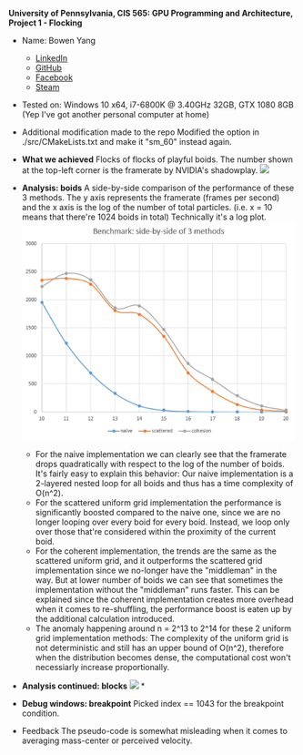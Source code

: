 **University of Pennsylvania, CIS 565: GPU Programming and Architecture,
Project 1 - Flocking**

* Name: Bowen Yang
  * [LinkedIn](https://www.linkedin.com/in/%E5%8D%9A%E6%96%87-%E6%9D%A8-83bba6148)
  * [GitHub](https://github.com/Grillnov)
  * [Facebook](https://www.facebook.com/yang.bowen.7399)
  * [Steam](https://steamcommunity.com/id/grillnov)
* Tested on: Windows 10 x64, i7-6800K @ 3.40GHz 32GB, GTX 1080 8GB (Yep I've got another personal computer at home)

* Additional modification made to the repo
  Modified the option in ./src/CMakeLists.txt and make it "sm_60" instead again.

* **What we achieved**
Flocks of flocks of playful boids. The number shown at the top-left corner is the framerate by NVIDIA's shadowplay.
  ![](images/showcase.gif)
  
* **Analysis: boids**
A side-by-side comparison of the performance of these 3 methods. The y axis represents the framerate (frames per second) and the x axis is the log of the number of total particles. (i.e. x = 10 means that there're 1024 boids in total) Technically it's a log plot.
  ![](images/sidebyside.png)
  
  * For the naive implementation we can clearly see that the framerate drops quadratically with respect to the log of the number of boids. It's fairly easy to explain this behavior: Our naive implementation is a 2-layered nested loop for all boids and thus has a time complexity of O(n^2).
  * For the scattered uniform grid implementation the performance is significantly boosted compared to the naive one, since we are no longer looping over every boid for every boid. Instead, we loop only over those that're considered within the proximity of the current boid.
  * For the coherent implementation, the trends are the same as the scattered uniform grid, and it outperforms the scattered grid implementation since we no-longer have the "middleman" in the way. But at lower number of boids we can see that sometimes the implementation without the "middleman" runs faster. This can be explained since the coherent implementation creates more overhead when it comes to re-shuffling, the performance boost is eaten up by the additional calculation introduced.
  * The anomaly happening around n = 2^13 to 2^14 for these 2 uniform grid implementation methods: The complexity of the uniform grid is not deterministic and still has an upper bound of O(n^2), therefore when the distribution becomes dense, the computational cost won't necessiarly increase proportionally.
  
* **Analysis continued: blocks**
 ![](images/auto.png)
  * 
  
* **Debug windows: breakpoint**
Picked index == 1043 for the breakpoint condition.
  

* Feedback
The pseudo-code is somewhat misleading when it comes to averaging mass-center or perceived velocity.
